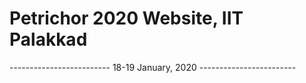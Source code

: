 # Petrichor 2020 Website, IIT Palakkad
------------------------- 18-19 January, 2020 ------------------------
